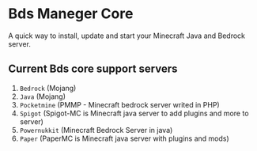 # Bds Maneger Core

A quick way to install, update and start your Minecraft Java and Bedrock server.

## Current Bds core support servers

1. `Bedrock` (Mojang)
2. `Java` (Mojang)
3. `Pocketmine` (PMMP - Minecraft bedrock server writed in PHP)
4. `Spigot` (Spigot-MC is Minecraft java server to add plugins and more to server)
5. `Powernukkit` (Minecraft Bedrock Server in java)
6. `Paper` (PaperMC is Minecraft java server with plugins and mods)
